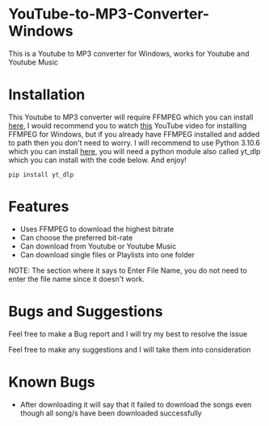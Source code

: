 # YouTube-to-MP3-Converter-Windows

This is a Youtube to MP3 converter for Windows, works for Youtube and Youtube Music

# Installation

This Youtube to MP3 converter will require FFMPEG which you can install [here](https://ffmpeg.org/download.html), I would recommend you to watch [this](https://www.youtube.com/watch?v=r1AtmY-RMyQ) YouTube video for installing FFMPEG for Windows, but if you already have FFMPEG installed and added to path then you don't need to worry. I will recommend to use Python 3.10.6 which you can install [here](https://www.python.org/downloads/release/python-3106/), you will need a python module also called yt_dlp which you can install with the code below. And enjoy!

```
pip install yt_dlp
```

# Features

- Uses FFMPEG to download the highest bitrate
- Can choose the preferred bit-rate
- Can download from Youtube or Youtube Music
- Can download single files or Playlists into one folder

NOTE: The section where it says to Enter File Name, you do not need to enter the file name since it doesn't work.

# Bugs and Suggestions

Feel free to make a Bug report and I will try my best to resolve the issue

Feel free to make any suggestions and I will take them into consideration

# Known Bugs

- After downloading it will say that it failed to download the songs even though all song/s have been downloaded successfully





















































